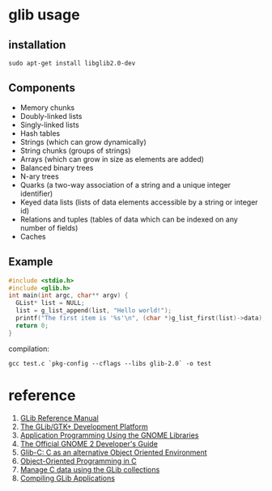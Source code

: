 # glib usage

## installation

```
sudo apt-get install libglib2.0-dev
```

## Components

- Memory chunks
- Doubly-linked lists
- Singly-linked lists
- Hash tables
- Strings (which can grow dynamically)
- String chunks (groups of strings)
- Arrays (which can grow in size as elements are added)
- Balanced binary trees
- N-ary trees
- Quarks (a two-way association of a string and a unique integer identifier)
- Keyed data lists (lists of data elements accessible by a string or integer id)
- Relations and tuples (tables of data which can be indexed on any number of fields)
- Caches

## Example


```C
#include <stdio.h>
#include <glib.h>
int main(int argc, char** argv) {
  GList* list = NULL;
  list = g_list_append(list, "Hello world!");
  printf("The first item is '%s'\n", (char *)g_list_first(list)->data);
  return 0;
}
```

compilation:

```
gcc test.c `pkg-config --cflags --libs glib-2.0` -o test
```

# reference
1. [GLib Reference Manual](https://developer.gnome.org/glib/stable/)
2. [The GLib/GTK+ Development Platform](https://people.gnome.org/~swilmet/glib-gtk-dev-platform.pdf)
3. [Application Programming Using the GNOME Libraries](http://devernay.free.fr/cours/IHM/GTK/gnome-libs-tutorial.pdf)
4. [The Official GNOME 2 Developer's Guide](https://www.dgsiegel.net/files/tog2dg.pdf)
5. [Glib-C: C as an alternative Object Oriented Environment](http://lore.ua.ac.be/Publications/pdf/Hendrickx2004.pdf)
6. [Object-Oriented Programming in C](https://www.cs.colorado.edu/~kena/classes/5448/f12/presentation-materials/gatchell.pdf)
7. [Manage C data using the GLib collections](https://www6.software.ibm.com/developerworks/education/l-glib/l-glib-pdf.pdf)
8. [Compiling GLib Applications](https://developer.gnome.org/glib/stable/glib-compiling.html)
